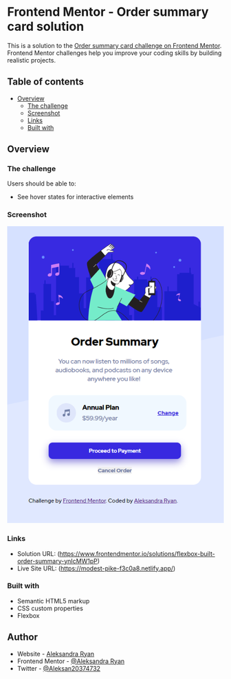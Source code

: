 # Frontend Mentor - Order summary card solution

This is a solution to the [Order summary card challenge on Frontend Mentor](https://www.frontendmentor.io/challenges/order-summary-component-QlPmajDUj). Frontend Mentor challenges help you improve your coding skills by building realistic projects.

## Table of contents

- [Overview](#overview)
  - [The challenge](#the-challenge)
  - [Screenshot](#screenshot)
  - [Links](#links)
  - [Built with](#built-with)

## Overview

### The challenge

Users should be able to:

- See hover states for interactive elements

### Screenshot

![](/images/card.png)

### Links

- Solution URL: (https://www.frontendmentor.io/solutions/flexbox-built-order-summary-ynIcMW1pP)
- Live Site URL: (https://modest-pike-f3c0a8.netlify.app/)

### Built with

- Semantic HTML5 markup
- CSS custom properties
- Flexbox

## Author

- Website - [Aleksandra Ryan](https://www.aleksandraryan.com)
- Frontend Mentor - [@Aleksandra Ryan](https://www.frontendmentor.io/profile/AleksandraRyan)
- Twitter - [@Aleksan20374732](https://twitter.com/Aleksan20374732)
